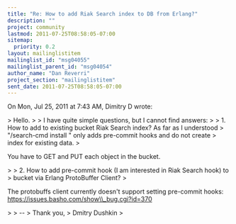 ```yaml
---
title: "Re: How to add Riak Search index to DB from Erlang?"
description: ""
project: community
lastmod: 2011-07-25T08:58:05-07:00
sitemap:
  priority: 0.2
layout: mailinglistitem
mailinglist_id: "msg04055"
mailinglist_parent_id: "msg04054"
author_name: "Dan Reverri"
project_section: "mailinglistitem"
sent_date: 2011-07-25T08:58:05-07:00
---
```



On Mon, Jul 25, 2011 at 7:43 AM, Dimitry D  wrote:

&gt; Hello.
&gt;
&gt; I have quite simple questions, but I cannot find answers:
&gt;
&gt; 1. How to add to existing bucket Riak Search index? As far as I understood
&gt; "/search-cmd install " only adds pre-commit hooks and do not create
&gt; index for existing data.
&gt;

You have to GET and PUT each object in the bucket.


&gt;
&gt; 2. How to add pre-commit hook (I am interested in Riak Search hook) to
&gt; bucket via Erlang ProtoBuffer Client?
&gt;

The protobuffs client currently doesn't support setting pre-commit hooks:
https://issues.basho.com/show\\_bug.cgi?id=370


&gt;
&gt; --
&gt; Thank you,
&gt; Dmitry Dushkin
&gt;

